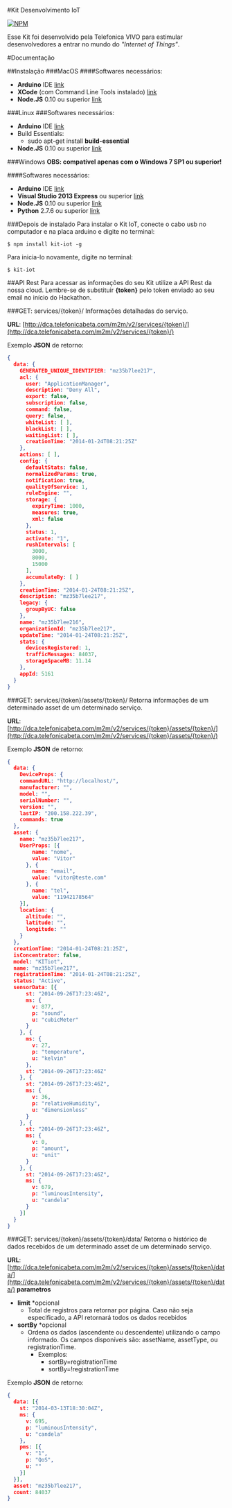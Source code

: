#Kit Desenvolvimento IoT

[![NPM](https://nodei.co/npm/kit-iot.png?downloads=true)](https://nodei.co/npm/kit-iot/)

Esse Kit foi desenvolvido pela Telefonica VIVO para estimular desenvolvedores a entrar no mundo do *"Internet of Things"*.

#Documentação

##Instalação
###MacOS
####Softwares necessários:
* **Arduino** IDE [link](http://arduino.cc/en/Main/Software#toc2)
* **XCode** (com Command Line Tools instalado) [link](https://itunes.apple.com/br/app/xcode/id497799835?mt=12)
* **Node.JS** 0.10 ou superior [link](http://nodejs.org/download/)

###Linux
###Softwares necessários:
* **Arduino** IDE [link](http://arduino.cc/en/Main/Software#toc2)
* Build Essentials:
  * sudo apt-get install **build-essential**
* **Node.JS** 0.10 ou superior [link](http://nodejs.org/download/)

###Windows
**OBS: compatível apenas com o Windows 7 SP1 ou superior!**

####Softwares necessários:
* **Arduino** IDE [link](http://arduino.cc/en/Main/Software#toc2)
* **Visual Studio 2013 Express** ou superior [link](http://www.visualstudio.com/downloads/download-visual-studio-vs#d-2013-express)
* **Node.JS** 0.10 ou superior [link](http://nodejs.org/download/)
* **Python** 2.7.6 ou superior [link](http://www.python.org/download/releases/2.7.6/)


###Depois de instalado
Para instalar o Kit IoT, conecte o cabo usb no computador e na placa arduino e digite no terminal:
```
$ npm install kit-iot -g
```

Para inicia-lo novamente, digite no terminal:
```
$ kit-iot
```

##API Rest
Para acessar as informações do seu Kit utilize a API Rest da nossa cloud. Lembre-se de substituir **{token}** pelo token enviado ao seu email no início do Hackathon.

###GET: services/{token}/
Informações detalhadas do serviço.

**URL**: [http://dca.telefonicabeta.com/m2m/v2/services/{token}/](http://dca.telefonicabeta.com/m2m/v2/services/{token}/)

Exemplo **JSON** de retorno:
```json
{
  data: {
    GENERATED_UNIQUE_IDENTIFIER: "mz35b7lee217",
    acl: {
      user: "ApplicationManager",
      description: "Deny All",
      export: false,
      subscription: false,
      command: false,
      query: false,
      whiteList: [ ],
      blackList: [ ],
      waitingList: [ ],
      creationTime: "2014-01-24T08:21:25Z"
    },
    actions: [ ],
    config: {
      defaultStats: false,
      normalizedParams: true,
      notification: true,
      qualityOfService: 1,
      ruleEngine: "",
      storage: {
        expiryTime: 1000,
        measures: true,
        xml: false
      },
      status: 1,
      activate: "1",
      rushIntervals: [
        3000,
        8000,
        15000
      ],
      accumulateBy: [ ]
    },
    creationTime: "2014-01-24T08:21:25Z",
    description: "mz35b7lee217",
    legacy: {
      groupByUC: false
    },
    name: "mz35b7lee216",
    organizationId: "mz35b7lee217",
    updateTime: "2014-01-24T08:21:25Z",
    stats: {
      devicesRegistered: 1,
      trafficMessages: 84037,
      storageSpaceMB: 11.14
    },
    appId: 5161
  }
}
```


###GET: services/{token}/assets/{token}/
Retorna informações de um determinado asset de um determinado serviço.

**URL**: [http://dca.telefonicabeta.com/m2m/v2/services/{token}/assets/{token}/](http://dca.telefonicabeta.com/m2m/v2/services/{token}/assets/{token}/)

Exemplo **JSON** de retorno:
```json
{
  data: {
    DeviceProps: {
    commandURL: "http://localhost/",
    manufacturer: "",
    model: "",
    serialNumber: "",
    version: "",
    lastIP: "200.158.222.39",
    commands: true
  },
  asset: {
    name: "mz35b7lee217",
    UserProps: [{
        name: "nome",
        value: "Vitor"
      }, {
        name: "email",
        value: "vitor@teste.com"
      }, {
        name: "tel",
        value: "11942178564"
    }],
    location: {
      altitude: "",
      latitude: "",
      longitude: ""
    }
  },
  creationTime: "2014-01-24T08:21:25Z",
  isConcentrator: false,
  model: "KITiot",
  name: "mz35b7lee217",
  registrationTime: "2014-01-24T08:21:25Z",
  status: "Active",
  sensorData: [{
      st: "2014-09-26T17:23:46Z",
      ms: {
        v: 877,
        p: "sound",
        u: "cubicMeter"
      }
    }, {
      ms: {
        v: 27,
        p: "temperature",
        u: "kelvin"
      },
      st: "2014-09-26T17:23:46Z"
    }, {
      st: "2014-09-26T17:23:46Z",
      ms: {
        v: 36,
        p: "relativeHumidity",
        u: "dimensionless"
      }
    }, {
      st: "2014-09-26T17:23:46Z",
      ms: {
        v: 0,
        p: "amount",
        u: "unit"
      }
    }, {
      st: "2014-09-26T17:23:46Z",
      ms: {
        v: 679,
        p: "luminousIntensity",
        u: "candela"
      }
    }]
  }
}
```


###GET: services/{token}/assets/{token}/data/
Retorna o histórico de dados recebidos de um determinado asset de um determinado serviço.

**URL**: [http://dca.telefonicabeta.com/m2m/v2/services/{token}/assets/{token}/data/](http://dca.telefonicabeta.com/m2m/v2/services/{token}/assets/{token}/data/)
**parametros**
* **limit** *opcional
  * Total de registros para retornar por página. Caso não seja especificado, a API retornará todos os dados recebidos
* **sortBy** *opcional
  * Ordena os dados (ascendente ou descendente) utilizando o campo informado. Os campos disponíveis são: assetName, assetType, ou registrationTime.
    * Exemplos:
      * sortBy=registrationTime
      * sortBy=!registrationTime

Exemplo **JSON** de retorno:
```json
{
  data: [{
    st: "2014-03-13T18:30:04Z",
    ms: {
      v: 695,
      p: "luminousIntensity",
      u: "candela"
    },
    pms: [{
      v: "1",
      p: "QoS",
      u: ""
    }]
  }],
  asset: "mz35b7lee217",
  count: 84037
}
```
